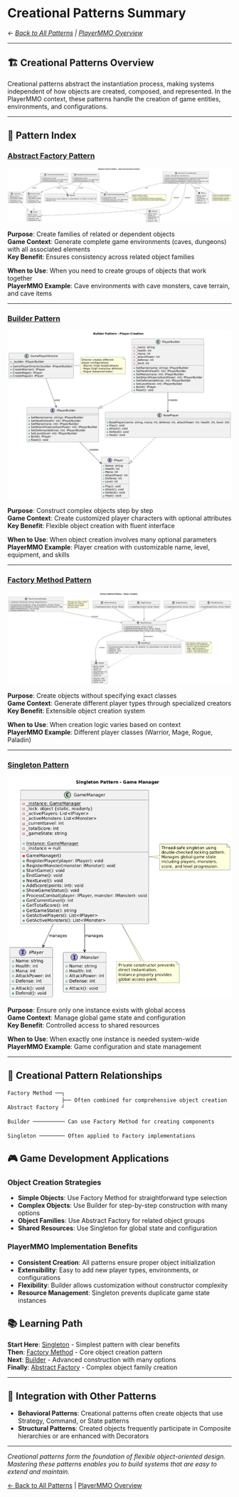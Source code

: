 # Creational Patterns Summary

*← [Back to All Patterns](README.md) | [PlayerMMO Overview](../README.md)*

---

## 🏗️ Creational Patterns Overview

Creational patterns abstract the instantiation process, making systems independent of how objects are created, composed, and represented. In the PlayerMMO context, these patterns handle the creation of game entities, environments, and configurations.

---

## 🎯 Pattern Index

### [Abstract Factory Pattern](AbstractFactory.md)
![Abstract Factory](../AbstractFactory/abstract_factory.png)

**Purpose**: Create families of related or dependent objects  
**Game Context**: Generate complete game environments (caves, dungeons) with all associated elements  
**Key Benefit**: Ensures consistency across related object families

**When to Use**: When you need to create groups of objects that work together  
**PlayerMMO Example**: Cave environments with cave monsters, cave terrain, and cave items

---

### [Builder Pattern](Builder.md)  
![Builder](../Builder/builder.png)

**Purpose**: Construct complex objects step by step  
**Game Context**: Create customized player characters with optional attributes  
**Key Benefit**: Flexible object creation with fluent interface

**When to Use**: When object creation involves many optional parameters  
**PlayerMMO Example**: Player creation with customizable name, level, equipment, and skills

---

### [Factory Method Pattern](FactoryMethod.md)
![Factory Method](../Factory/factory_method.png)

**Purpose**: Create objects without specifying exact classes  
**Game Context**: Generate different player types through specialized creators  
**Key Benefit**: Extensible object creation system

**When to Use**: When creation logic varies based on context  
**PlayerMMO Example**: Different player classes (Warrior, Mage, Rogue, Paladin)

---

### [Singleton Pattern](Singleton.md)
![Singleton](../Singleton/singleton.png)

**Purpose**: Ensure only one instance exists with global access  
**Game Context**: Manage global game state and configuration  
**Key Benefit**: Controlled access to shared resources

**When to Use**: When exactly one instance is needed system-wide  
**PlayerMMO Example**: Game configuration and state management

---

## 🔧 Creational Pattern Relationships

```
Factory Method ──┐
                 ├── Often combined for comprehensive object creation
Abstract Factory ┘

Builder ────────── Can use Factory Method for creating components

Singleton ──────── Often applied to Factory implementations
```

## 🎮 Game Development Applications

### Object Creation Strategies
- **Simple Objects**: Use Factory Method for straightforward type selection
- **Complex Objects**: Use Builder for step-by-step construction with many options
- **Object Families**: Use Abstract Factory for related object groups
- **Shared Resources**: Use Singleton for global state and configuration

### PlayerMMO Implementation Benefits
- **Consistent Creation**: All patterns ensure proper object initialization
- **Extensibility**: Easy to add new player types, environments, or configurations
- **Flexibility**: Builder allows customization without constructor complexity
- **Resource Management**: Singleton prevents duplicate game state instances

## 📚 Learning Path

**Start Here**: [Singleton](Singleton.md) - Simplest pattern with clear benefits  
**Then**: [Factory Method](FactoryMethod.md) - Core object creation pattern  
**Next**: [Builder](Builder.md) - Advanced construction with many options  
**Finally**: [Abstract Factory](AbstractFactory.md) - Complex object family creation

---

## 🔗 Integration with Other Patterns

- **Behavioral Patterns**: Creational patterns often create objects that use Strategy, Command, or State patterns
- **Structural Patterns**: Created objects frequently participate in Composite hierarchies or are enhanced with Decorators

---

*Creational patterns form the foundation of flexible object-oriented design. Mastering these patterns enables you to build systems that are easy to extend and maintain.*

[← Back to All Patterns](README.md) | [PlayerMMO Overview](../README.md)
